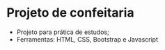 # Projeto de confeitaria
 - Projeto para prática de estudos; 
 - Ferramentas: HTML, CSS, Bootstrap e Javascript